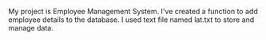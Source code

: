 My project is Employee Management System.
I've created a function to add employee details to the database.
I used text file named lat.txt to store and manage data.

